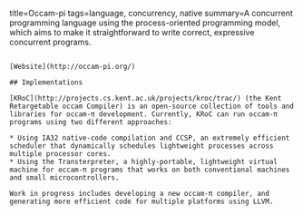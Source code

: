 title=Occam-pi
tags=language, concurrency, native
summary=A concurrent programming language using the process-oriented programming model, which aims to make it straightforward to write correct, expressive concurrent programs.
~~~~~~

[Website](http://occam-pi.org/)

## Implementations

[KRoC](http://projects.cs.kent.ac.uk/projects/kroc/trac/) (the Kent Retargetable occam Compiler) is an open-source collection of tools and libraries for occam-π development. Currently, KRoC can run occam-π programs using two different approaches:

* Using IA32 native-code compilation and CCSP, an extremely efficient scheduler that dynamically schedules lightweight processes across multiple processor cores.
* Using the Transterpreter, a highly-portable, lightweight virtual machine for occam-π programs that works on both conventional machines and small microcontrollers.

Work in progress includes developing a new occam-π compiler, and generating more efficient code for multiple platforms using LLVM.
